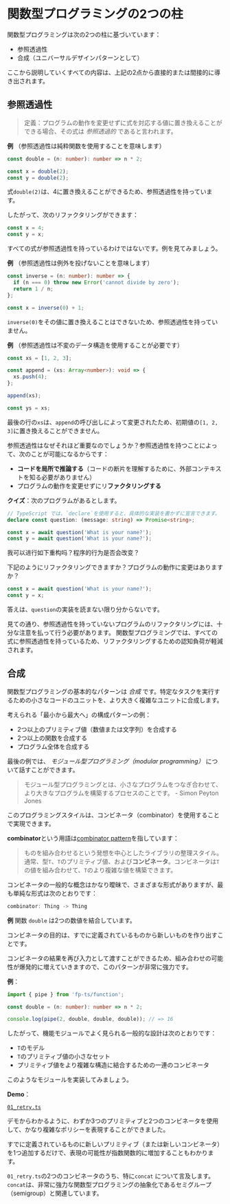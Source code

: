 # 関数型プログラミングの2つの柱

関数型プログラミングは次の2つの柱に基づいています：

- 参照透過性
- 合成（ユニバーサルデザインパターンとして）

ここから説明していくすべての内容は、上記の2点から直接的または間接的に導き出されます。

## 参照透過性

> 定義：プログラムの動作を変更せずに式を対応する値に置き換えることができる場合、その式は _参照透過的_ であると言われます。

**例** （参照透過性は純粋関数を使用することを意味します）

```ts
const double = (n: number): number => n * 2;

const x = double(2);
const y = double(2);
```

式`double(2)`は、4に置き換えることができるため、参照透過性を持っています。

したがって、次のリファクタリングができます：

```ts
const x = 4;
const y = x;
```

すべての式が参照透過性を持っているわけではないです。例を見てみましょう。

**例** （参照透過性は例外を投げないことを意味します）

```ts
const inverse = (n: number): number => {
  if (n === 0) throw new Error('cannot divide by zero');
  return 1 / n;
};

const x = inverse(0) + 1;
```

`inverse(0)`をその値に置き換えることはできないため、参照透過性を持っていません。

**例** （参照透過性は不変のデータ構造を使用することが必要です）

```ts
const xs = [1, 2, 3];

const append = (xs: Array<number>): void => {
  xs.push(4);
};

append(xs);

const ys = xs;
```

最後の行の`xs`は、`append`の呼び出しによって変更されたため、初期値の`[1, 2, 3]`に置き換えることができません。

参照透過性はなぜそれほど重要なのでしょうか？参照透過性を持つことによって、次のことが可能になるからです：

- **コードを局所で推論する**（コードの断片を理解するために、外部コンテキストを知る必要がありません）
- プログラムの動作を変更せずにリ**ファクタリングする**

**クイズ**：次のプログラムがあるとします。

```ts
// TypeScript では、`declare`を使用すると、具体的な実装を書かずに宣言できます。
declare const question: (message: string) => Promise<string>;

const x = await question('What is your name?');
const y = await question('What is your name?');
```

我可以进行如下重构吗？程序的行为是否会改变？

下記のようにリファクタリングできますか？プログラムの動作に変更はありますか？

```ts
const x = await question('What is your name?');
const y = x;
```

答えは、`question`の実装を読まない限り分からないです。

見ての通り、参照透過性を持っていないプログラムのリファクタリングには、十分な注意を払って行う必要があります。
関数型プログラミングでは、すべての式に参照透過性を持っているため、リファクタリングするための認知負荷が軽減されます。

## 合成

関数型プログラミングの基本的なパターンは _合成_ です。特定なタスクを実行するための小さなコードのユニットを、より大きく複雑なユニットに合成します。

考えられる「最小から最大へ」の構成パターンの例：

- 2つ以上のプリミティブ値（数値または文字列）を合成する
- 2つ以上の関数を合成する
- プログラム全体を合成する

最後の例では、 _モジュール型プログラミング（modular programming）_ について話すことができます。

> モジュール型プログラミングとは、小さなプログラムをつなぎ合わせて、より大きなプログラムを構築するプロセスのことです。 - Simon Peyton Jones

このプログラミングスタイルは、コンビネータ（combinator）を使用することで実現できます。

**combinator**という用語は[combinator pattern](https://wiki.haskell.org/Combinator)を指しています：

> ものを組み合わせるという発想を中心としたライブラリの整理スタイル。通常、型`T`、`T`のプリミティブ値、および**コンビネータ**。コンビネータは`T`の値を組み合わせて、`T`のより複雑な値を構築できます。

コンビネータの一般的な概念はかなり曖昧で、さまざまな形式がありますが、最も単純な形式は次のとおりです：

```ts
combinator: Thing -> Thing
```

**例** 関数 `double` は2つの数値を結合しています。

コンビネータの目的は、すでに定義されているものから新しいものを作り出すことです。

コンビネータの結果を再び入力として渡すことができるため、組み合わせの可能性が爆発的に増えていきますので、このパターンが非常に強力です。

**例**：

```ts
import { pipe } from 'fp-ts/function';

const double = (n: number): number => n * 2;

console.log(pipe(2, double, double, double)); // => 16
```

したがって、機能モジュールでよく見られる一般的な設計は次のとおりです：

- `T`のモデル
- `T`のプリミティブ値の小さなセット
- プリミティブ値をより複雑な構造に結合するための一連のコンビネータ

このようなモジュールを実装してみましょう。

**Demo**：

[`01_retry.ts`](../01_retry.ts)

デモからわかるように、わずか3つのプリミティブと2つのコンビネータを使用して、かなり複雑なポリシーを表現することができました。

すでに定義されているものに新しいプリミティブ（または新しいコンビネータ）を1つ追加するだけで、表現の可能性が指数関数的に増加することもわかります。

`01_retry.ts`の2つのコンビネータのうち、特に`concat` について言及します。`concat`は、非常に強力な関数型プログラミングの抽象化であるセミグループ（semigroup）と関連しています。
